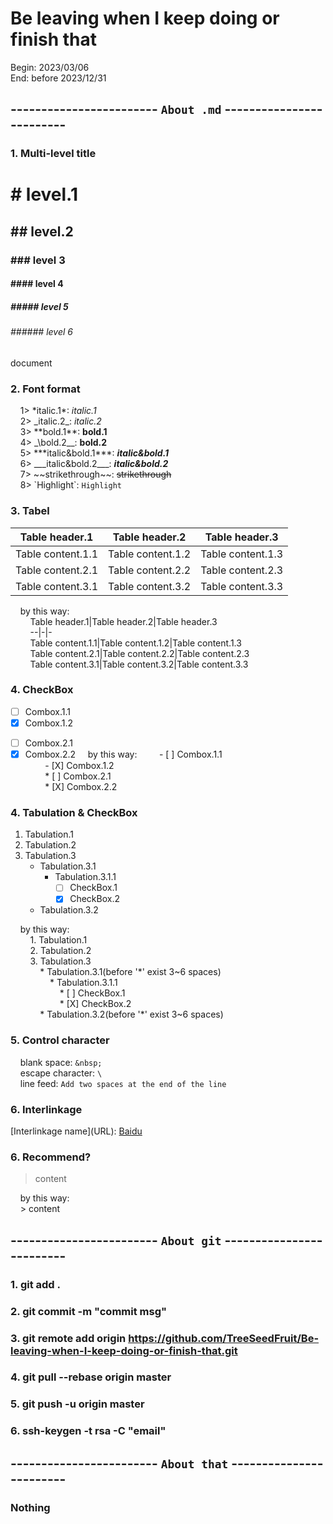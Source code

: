 # Be leaving when I keep doing or finish that
Begin: 2023/03/06  
End: before 2023/12/31  
## ------------------------ `About .md` -------------------------
### 1. Multi-level title
# # level.1
## ## level.2
### ### level 3
#### #### level 4
##### ##### level 5
###### ###### level 6
document  
### 2. Font format
&nbsp;&nbsp;&nbsp;&nbsp;1> \*italic.1\*: *italic.1*  
&nbsp;&nbsp;&nbsp;&nbsp;2> \_italic.2\_: _italic.2_  
&nbsp;&nbsp;&nbsp;&nbsp;3> \*\*bold.1\*\*: **bold.1**  
&nbsp;&nbsp;&nbsp;&nbsp;4> \_\bold.2\_\_: __bold.2__  
&nbsp;&nbsp;&nbsp;&nbsp;5> \*\*\*italic&bold.1\*\*\*: ***italic&bold.1***  
&nbsp;&nbsp;&nbsp;&nbsp;6> \_\_\_italic&bold.2\_\_\_: ___italic&bold.2___  
&nbsp;&nbsp;&nbsp;&nbsp;7> \~\~strikethrough\~\~: ~~strikethrough~~  
&nbsp;&nbsp;&nbsp;&nbsp;8> \`Highlight\`: `Highlight`  
### 3. Tabel
Table header.1|Table header.2|Table header.3
--|-|-
Table content.1.1|Table content.1.2|Table content.1.3
Table content.2.1|Table content.2.2|Table content.2.3
Table content.3.1|Table content.3.2|Table content.3.3

&nbsp;&nbsp;&nbsp;&nbsp;by this way:  
&nbsp;&nbsp;&nbsp;&nbsp;&nbsp;&nbsp;&nbsp;&nbsp;Table header.1\|Table header.2\|Table header.3  
&nbsp;&nbsp;&nbsp;&nbsp;&nbsp;&nbsp;&nbsp;&nbsp;--\|-\|-  
&nbsp;&nbsp;&nbsp;&nbsp;&nbsp;&nbsp;&nbsp;&nbsp;Table content.1.1\|Table content.1.2\|Table content.1.3  
&nbsp;&nbsp;&nbsp;&nbsp;&nbsp;&nbsp;&nbsp;&nbsp;Table content.2.1\|Table content.2.2\|Table content.2.3  
&nbsp;&nbsp;&nbsp;&nbsp;&nbsp;&nbsp;&nbsp;&nbsp;Table content.3.1\|Table content.3.2\|Table content.3.3  
### 4. CheckBox
- [ ] Combox.1.1
- [X] Combox.1.2
* [ ] Combox.2.1
* [X] Combox.2.2
&nbsp;&nbsp;&nbsp;&nbsp;by this way: 
&nbsp;&nbsp;&nbsp;&nbsp;&nbsp;&nbsp;&nbsp;&nbsp;- \[ \] Combox.1.1  
&nbsp;&nbsp;&nbsp;&nbsp;&nbsp;&nbsp;&nbsp;&nbsp;- \[X\] Combox.1.2  
&nbsp;&nbsp;&nbsp;&nbsp;&nbsp;&nbsp;&nbsp;&nbsp;* \[ \] Combox.2.1  
&nbsp;&nbsp;&nbsp;&nbsp;&nbsp;&nbsp;&nbsp;&nbsp;* \[X\] Combox.2.2  
### 4. Tabulation & CheckBox
1. Tabulation.1
2. Tabulation.2
3. Tabulation.3
    * Tabulation.3.1
        * Tabulation.3.1.1
            * [ ] CheckBox.1
            * [X] CheckBox.2
    * Tabulation.3.2  

&nbsp;&nbsp;&nbsp;&nbsp;by this way:  
&nbsp;&nbsp;&nbsp;&nbsp;&nbsp;&nbsp;&nbsp;&nbsp;1. Tabulation.1  
&nbsp;&nbsp;&nbsp;&nbsp;&nbsp;&nbsp;&nbsp;&nbsp;2. Tabulation.2  
&nbsp;&nbsp;&nbsp;&nbsp;&nbsp;&nbsp;&nbsp;&nbsp;3. Tabulation.3  
&nbsp;&nbsp;&nbsp;&nbsp;&nbsp;&nbsp;&nbsp;&nbsp;&nbsp;&nbsp;&nbsp;&nbsp;* Tabulation.3.1(before '\*' exist 3\~6 spaces)  
&nbsp;&nbsp;&nbsp;&nbsp;&nbsp;&nbsp;&nbsp;&nbsp;&nbsp;&nbsp;&nbsp;&nbsp;&nbsp;&nbsp;&nbsp;&nbsp;* Tabulation.3.1.1  
&nbsp;&nbsp;&nbsp;&nbsp;&nbsp;&nbsp;&nbsp;&nbsp;&nbsp;&nbsp;&nbsp;&nbsp;&nbsp;&nbsp;&nbsp;&nbsp;&nbsp;&nbsp;&nbsp;&nbsp;* \[ \] CheckBox.1  
&nbsp;&nbsp;&nbsp;&nbsp;&nbsp;&nbsp;&nbsp;&nbsp;&nbsp;&nbsp;&nbsp;&nbsp;&nbsp;&nbsp;&nbsp;&nbsp;&nbsp;&nbsp;&nbsp;&nbsp;* \[X\] CheckBox.2  
&nbsp;&nbsp;&nbsp;&nbsp;&nbsp;&nbsp;&nbsp;&nbsp;&nbsp;&nbsp;&nbsp;&nbsp;* Tabulation.3.2(before '\*' exist 3\~6 spaces)  
### 5. Control character
&nbsp;&nbsp;&nbsp;&nbsp;blank space: `&nbsp;`  
&nbsp;&nbsp;&nbsp;&nbsp;escape character: `\`  
&nbsp;&nbsp;&nbsp;&nbsp;line feed: `Add two spaces at the end of the line`  
### 6. Interlinkage
\[Interlinkage name\]\(URL\): [Baidu](https://www.baidu.com/)
### 6. Recommend?
> content  

&nbsp;&nbsp;&nbsp;&nbsp;by this way:  
&nbsp;&nbsp;&nbsp;&nbsp;> content  

## ------------------------ `About git` -------------------------
### 1. git add .
### 2. git commit -m "commit msg"
### 3. git remote add origin https://github.com/TreeSeedFruit/Be-leaving-when-I-keep-doing-or-finish-that.git
### 4. git pull --rebase origin master
### 5. git push -u origin master
### 6. ssh-keygen -t rsa -C "email"

## ------------------------ `About that` ------------------------
### Nothing